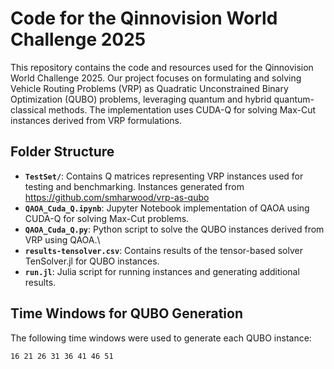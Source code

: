 # Code for the Qinnovision World Challenge 2025

This repository contains the code and resources used for the Qinnovision World Challenge 2025. Our project focuses on formulating and solving Vehicle Routing Problems (VRP) as Quadratic Unconstrained Binary Optimization (QUBO) problems, leveraging quantum and hybrid quantum-classical methods. The implementation uses CUDA-Q for solving Max-Cut instances derived from VRP formulations.

## Folder Structure

- **`TestSet/`**: Contains Q matrices representing VRP instances used for testing and benchmarking. Instances generated from https://github.com/smharwood/vrp-as-qubo
- **`QAOA_Cuda_Q.ipynb`**: Jupyter Notebook implementation of QAOA using CUDA-Q for solving Max-Cut problems.
- **`QAOA_Cuda_Q.py`**: Python script to solve the QUBO instances derived from VRP using QAOA.\
- **`results-tensolver.csv`**: Contains results of the tensor-based solver TenSolver.jl for QUBO instances.
- **`run.jl`**: Julia script for running instances and generating additional results.

## Time Windows for QUBO Generation

The following time windows were used to generate each QUBO instance:

```
16 21 26 31 36 41 46 51
```
